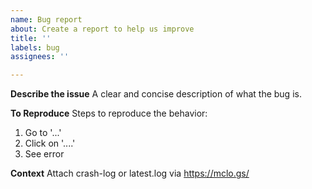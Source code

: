 ```yaml
---
name: Bug report
about: Create a report to help us improve
title: ''
labels: bug
assignees: ''

---
```


**Describe the issue**
A clear and concise description of what the bug is.

**To Reproduce**
Steps to reproduce the behavior:
1. Go to '...'
2. Click on '....'
4. See error

**Context**
Attach crash-log or latest.log via https://mclo.gs/

